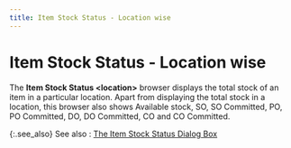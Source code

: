 ```yaml
---
title: Item Stock Status - Location wise
---
```


# Item Stock Status - Location wise


The **Item Stock Status &lt;location&gt;**  browser displays the total stock of an item in a particular location.  Apart from displaying the total stock in a location, this browser also  shows Available stock, SO, SO Committed, PO, PO Committed, DO, DO Committed,  CO and CO Committed.


{:.see_also}
See also
: [The  Item Stock Status Dialog Box]({{site.mi_baseurl}}/misc/the_item_stock_status_dialog_box.html)

